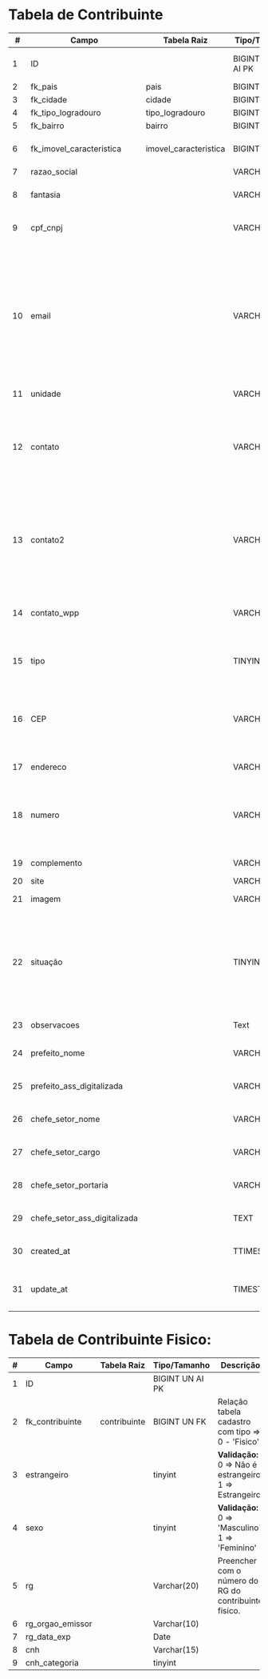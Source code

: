 # Tabela de Contribuinte 
 **\#**  | **Campo**                   | **Tabela Raiz**         | **Tipo/Tamanho**        | **Descrição**                                                                        |
---------|-----------------------------|-------------------------|-------------------------|--------------------------------------------------------------------------------------|
 1       | ID                          |                         | BIGINT \(20\) UN AI PK  | Identificador cadastro do contribuinte\.                                             |     
 2       | fk\_pais                    | pais                    | BIGINT \(20\) UN        |                                                                                      |      
 3       | fk\_cidade                  | cidade                  | BIGINT\(20\) UN         |                                                                                      |    
 4       | fk\_tipo\_logradouro        | tipo\_logradouro        | BIGINT\(20\) UN         |                                                                                      |      
 5       | fk\_bairro                  | bairro                  | BIGINT\(20\) UN         |                                                                                      |     
 6       | fk\_imovel\_caracteristica  | imovel\_caracteristica  | BIGINT\(20\) UN         | Cadastro da entidade => empresa                                                      |  
 7       | razao\_social               |                         | VARCHAR\(100\)          |                                                                                      |    
 8       | fantasia                    |                         | VARCHAR\(100\)          | ADD + Campo caso "tipo" == 1 (Tipo => Juridico)                                      |      
 9       | cpf\_cnpj                   |                         | VARCHAR\(100\)          | Observação: Preencher com CPF/CNPJ válido.                                           |      
 10      | email                       |                         | VARCHAR\(100\)          | Endereço eletrônico.<br> **Validação:** e-mail deve ser possuir o caractere "@"<br>  e este não pode estar no início e no fim do e-mail. Deve possuir no mínimo<br>  um caractere "." depois do @ e não pode estar no início ou no final do e-mail.                                                       |      
 11      | unidade                     |                         | VARCHAR\(20\)           |                                                                          |      
 12      | contato                     |                         | VARCHAR\(20\)           | Número de telefone do contribuinte, com DDD. <br> **Validação:** Se preenchido, deve conter apenas números, com o mínimo de dez dígitos.| 
 13      | contato2                    |                         | VARCHAR\(20\)           | Número de telefone do contribuinte, com DDD. <br> **Validação:** Se preenchido, deve conter apenas números, com o mínimo de dez dígitos.|      
 14      | contato\_wpp                |                         | VARCHAR\(20\)           | **Validação:** <br> 0 - não é whats app; <br> 1 - Sim é Whats app; |     
 15      | tipo                        |                         | TINYINT\(4\)            | Tipo Juridico ou Fisico.<br> **Valores:** 0 - Fisico <br> 1 - Juridico|     
 16      | CEP                         |                         | VARCHAR\(9\)            | Código de Endereçamento Postal - CEP. <br> **Validação:** Deve ser preenchido apenas com números, com 8 (oito) posições.|      
 17      | endereco                    |                         | VARCHAR\(100\)          | Endereço do contribuinte|      
 18      | numero                      |                         | VARCHAR\(100\)          | Número do logradouro.<br> Se não houver número a ser informado, preencher com "S/N".|   
 19      | complemento                 |                         | VARCHAR\(200\)          | Complemento do logradouro.            |
 20      | site                        |                         | VARCHAR\(255\)          |                                       |
 21      | imagem                      |                         | VARCHAR(191)            | Apenas Arquivos imagem. |
 22      | situação                    |                         | TINYINT(4) NN           | **Valores válidos:** <br>SITUACAO_INATIVO = 0; <br> SITUACAO_ATIVO = 1;<br> SITUACAO_OBITO = 2; <br> **Regras:** <br> - Registro de falecimento;|
 23      | observacoes                 |                         | Text                    | **Default/Expression:** Null |
 24      | prefeito_nome               |                         | VARCHAR(100)            |  Campo referente cadastro "entidade" => "empresa";|
 25      | prefeito_ass_digitalizada   |                         | VARCHAR(100)            |  Campo referente cadastro "entidade" => "empresa";|
 26      | chefe_setor_nome            |                         | VARCHAR(100)            |  Campo referente cadastro "entidade" => "empresa";|
 27      | chefe_setor_cargo           |                         | VARCHAR(100)            |  Campo referente cadastro "entidade" => "empresa";|
 28      | chefe_setor_portaria        |                         | VARCHAR(30)             |  Campo referente cadastro "entidade" => "empresa";|
 29      | chefe_setor_ass_digitalizada|                         | TEXT                    |  Campo referente cadastro "entidade" => "empresa";|    
 30      | created_at                  |                         | TTIMESTAMP              |  Campo referente data de cadastro contribuinte;|  
 31      | update_at                   |                         | TIMESTAMP               |  Campo referente data da ultima atualização do contribuinte;|  


 # Tabela de Contribuinte Fisico:
  **\#**  | **Campo**                   | **Tabela Raiz**         | **Tipo/Tamanho**        | **Descrição**                                                                        |
----------|-----------------------------|-------------------------|-------------------------|--------------------------------------------------------------------------------------|
 1        | ID                          |                         | BIGINT UN AI PK         |                                                                                      | 
 2        | fk_contribuinte             | contribuinte            | BIGINT UN FK            | Relação tabela cadastro com tipo => 0 - 'Fisico'                                     |
 3        | estrangeiro                 |                         | tinyint                 | **Validação:** 0 => Não é estrangeiro;<br> 1 => Estrangeiro;                         |
 4        | sexo                        |                         | tinyint                 | **Validação:** 0 => 'Masculino',<br> 1 => 'Feminino'|
 5        | rg                          |                         | Varchar(20)             | Preencher com o número do RG do contribuinte fisico.|
 6        | rg_orgao_emissor            |                         | Varchar(10)             |  |
 7        | rg_data_exp                 |                         | Date                    | |
 8        | cnh                         |                         | Varchar(15)             | |
 9        | cnh_categoria               |                         | tinyint                 |
